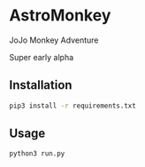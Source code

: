# AstroMonkey

JoJo Monkey Adventure

Super early alpha
## Installation


```bash
pip3 install -r requirements.txt
```

## Usage

```bash
python3 run.py
```